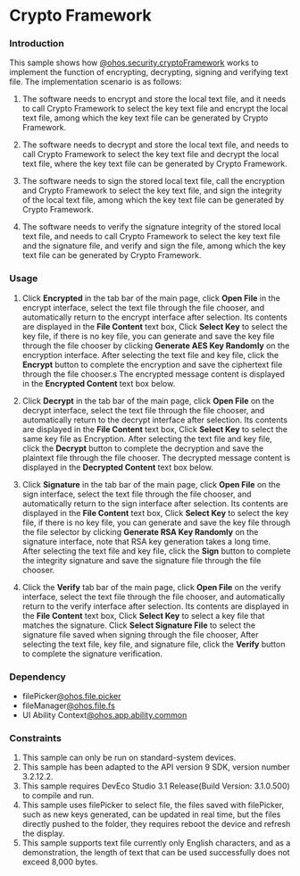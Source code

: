 # Crypto Framework

### Introduction

This sample shows how [@ohos.security.cryptoFramework](https://gitee.com/openharmony/docs/blob/master/en/application-dev/reference/apis-crypto-architecture-kit/js-apis-cryptoFramework.md) works to implement the function of encrypting, decrypting, signing and verifying text file. The implementation scenario is as follows:

1. The software needs to encrypt and store the local text file, and it needs to call Crypto Framework to select the key text file and encrypt the local text file, among which the key text file can be generated by Crypto Framework.

2. The software needs to decrypt and store the local text file, and needs to call Crypto Framework to select the key text file and decrypt the local text file, where the key text file can be generated by Crypto Framework.

3. The software needs to sign the stored local text file, call the encryption and Crypto Framework to select the key text file, and sign the integrity of the local text file, among which the key text file can be generated by Crypto Framework.

4. The software needs to verify the signature integrity of the stored local text file, and needs to call Crypto Framework to select the key text file and the signature file, and verify and sign the file, among which the key text file can be generated by Crypto Framework.

### Usage

1. Click **Encrypted** in the tab bar of the main page, click **Open File** in the encrypt interface, select the text file through the file chooser, and automatically return to the encrypt interface after selection.
   Its contents are displayed in the **File Content** text box,
   Click **Select Key** to select the key file, if there is no key file, you can generate and save the key file through the file chooser by clicking **Generate AES Key Randomly** on the encryption interface.
   After selecting the text file and key file, click the **Encrypt** button to complete the encryption and save the ciphertext file through the file chooser.s
   The encrypted message content is displayed in the **Encrypted Content** text box below.

2. Click **Decrypt** in the tab bar of the main page, click **Open File** on the decrypt interface, select the text file through the file chooser, and automatically return to the decrypt interface after selection.
   Its contents are displayed in the **File Content** text box,
   Click **Select Key** to select the same key file as Encryption.
   After selecting the text file and key file, click the **Decrypt** button to complete the decryption and save the plaintext file through the file chooser.
   The decrypted message content is displayed in the **Decrypted Content** text box below.

3. Click **Signature** in the tab bar of the main page, click **Open File** on the sign interface, select the text file through the file chooser, and automatically return to the sign interface after selection.
   Its contents are displayed in the **File Content** text box,
   Click **Select Key** to select the key file, if there is no key file, you can generate and save the key file through the file selector by clicking **Generate RSA Key Randomly** on the signature interface, note that RSA key generation takes a long time.
   After selecting the text file and key file, click the **Sign** button to complete the integrity signature and save the signature file through the file chooser.

4. Click the **Verify** tab bar of the main page, click **Open File** on the verify interface, select the text file through the file chooser, and automatically return to the verify interface after selection.
   Its contents are displayed in the **File Content** text box,
   Click **Select Key** to select a key file that matches the signature. Click **Select Signature File** to select the signature file saved when signing through the file chooser,
   After selecting the text file, key file, and signature file, click the **Verify** button to complete the signature verification.

### Dependency

* filePicker[@ohos.file.picker](https://gitee.com/openharmony/docs/blob/master/en/application-dev/reference/apis-core-file-kit/js-apis-file-picker.md)
* fileManager[@ohos.file.fs](https://gitee.com/openharmony/docs/blob/master/en/application-dev/reference/apis-core-file-kit/js-apis-file-fs.md)
* UI Ability Context[@ohos.app.ability.common](https://gitee.com/openharmony/docs/blob/master/en/application-dev/reference/apis-ability-kit/js-apis-app-ability-common.md)

### Constraints

1. This sample can only be run on standard-system devices.
2. This sample has been adapted to the API version 9 SDK, version number 3.2.12.2.
3. This sample requires DevEco Studio 3.1 Release(Build Version: 3.1.0.500) to compile and run.
4. This sample uses filePicker to select file, the files saved with filePicker, such as new keys generated, can be updated in real time, but the files directly pushed to the folder, they requires reboot the device and refresh the display.
5. This sample supports text file currently only English characters, and as a demonstration, the length of text that can be used successfully does not exceed 8,000 bytes.

